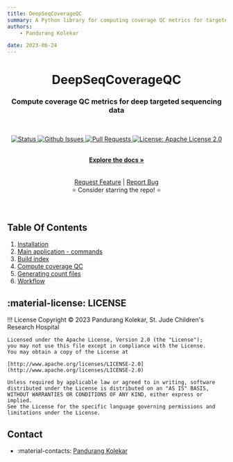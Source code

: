 ```yaml
---
title: DeepSeqCoverageQC
summary: A Python library for computing coverage QC metrics for targeted deep sequencing data.
authors:
    - Pandurang Kolekar

date: 2023-06-24
---
```


<p align="center">

  <h1 align="center">
    DeepSeqCoverageQC
  </h1>
  <h3 align="center">
    Compute coverage QC metrics for deep targeted sequencing data
  </h3>

  <br>
  <p align="center">
   <a href="https://github.com/pandurang-kolekar/DeepSeqCoverageQC" target="_blank">
     <img alt="Status"
          src="https://img.shields.io/badge/status-active-success.svg" />
   </a>
   <a href="https://github.com/pandurang-kolekar/DeepSeqCoverageQC/issues" target="_blank">
     <img alt="Github Issues"
          src="https://img.shields.io/github/issues/pandurang-kolekar/DeepSeqCoverageQC"  />
   </a>
   <a href="https://github.com/pandurang-kolekar/DeepSeqCoverageQC/pulls"  target="_blank">
     <img alt="Pull Requests"
          src="https://img.shields.io/github/issues-pr/pandurang-kolekar/DeepSeqCoverageQC"  />
   </a>
   <a href="https://github.com/pandurang-kolekar/DeepSeqCoverageQC/blob/main/LICENSE" target="_blank">
     <img alt="License: Apache License 2.0"
          src="https://img.shields.io/badge/License-Apache 2.0-blue.svg" />
   </a>
</p>

  <p align="center">
   <br/>
   <a href="https://pandurang-kolekar.github.io/DeepSeqCoverageQC/"><strong>Explore the docs »</strong></a>
   <br />
<!---
   <a href="#"><strong>Read the paper »</strong></a>
--->   
   <br />
   <br />
   <a href="https://github.com/pandurang-kolekar/DeepSeqCoverageQC/issues/new?assignees=&labels=&template=feature_request.md&title=Descriptive%20Title&labels=enhancement">Request Feature</a>
    | 
   <a href="https://github.com/pandurang-kolekar/DeepSeqCoverageQC/issues/new?assignees=&labels=&template=bug_report.md&title=Descriptive%20Title&labels=bug">Report Bug</a>
   <br />
    ⭐ Consider starring the repo! ⭐
   <br />
  </p>
</p>

<br>

## Table Of Contents

1. [Installation ](install.md)
2. [Main application - commands ](main.md)
3. [Build index ](buildIndex.md)
4. [Compute coverage QC ](computeCoverage.md)
5. [Generating count files ](generateCounts.md)
6. [Workflow ](workflow.md)

## :material-license: LICENSE
!!! License
    Copyright © 2023 Pandurang Kolekar, St. Jude Children's Research Hospital

    Licensed under the Apache License, Version 2.0 (the "License");
    you may not use this file except in compliance with the License.
    You may obtain a copy of the License at

    [http://www.apache.org/licenses/LICENSE-2.0](http://www.apache.org/licenses/LICENSE-2.0)

    Unless required by applicable law or agreed to in writing, software
    distributed under the License is distributed on an "AS IS" BASIS,
    WITHOUT WARRANTIES OR CONDITIONS OF ANY KIND, either express or implied.
    See the License for the specific language governing permissions and
    limitations under the License.

## Contact

- :material-contacts: [Pandurang Kolekar](mailto:pandurang.kolekar@gmail.com)